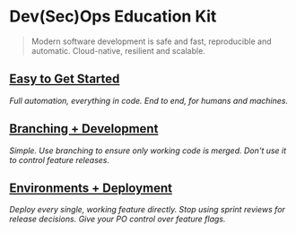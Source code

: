 Dev(Sec)Ops Education Kit
=========================

> Modern software development is safe and fast, reproducible and automatic. Cloud-native, resilient and scalable.

[Easy to Get Started](devops-automation.md)
---------------------

*Full automation, everything in code. End to end, for humans and machines.*

[Branching + Development](devops-branching.md)
-------------------------

*Simple. Use branching to ensure only working code is merged. Don't use it to control feature releases.*

[Environments + Deployment](devops-environments.md)
---------------------------

*Deploy every single, working feature directly. Stop using sprint reviews for release decisions. Give your PO control over feature flags.*
